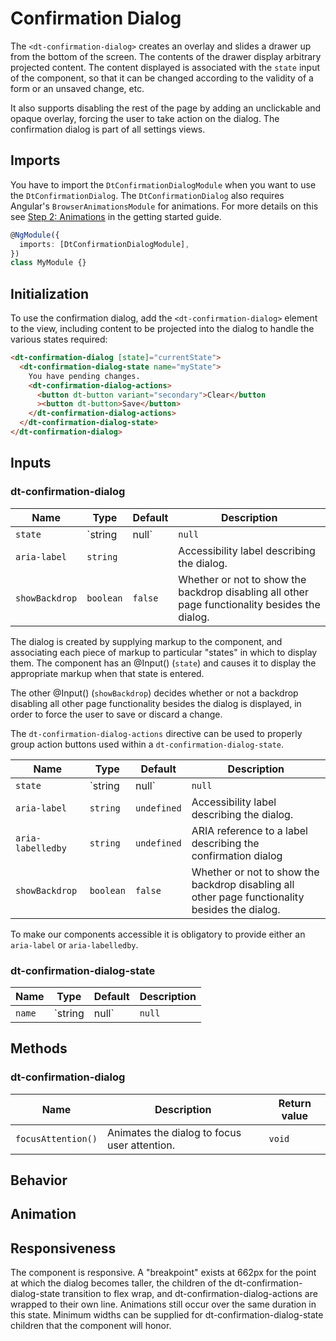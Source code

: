 # Confirmation Dialog

<ba-ux-snippet name="confirmation-dialog-intro"></ba-ux-snippet>

<ba-live-example name="DtExampleConfirmationDialogDefault"></ba-live-example>

The `<dt-confirmation-dialog>` creates an overlay and slides a drawer up from
the bottom of the screen. The contents of the drawer display arbitrary projected
content. The content displayed is associated with the `state` input of the
component, so that it can be changed according to the validity of a form or an
unsaved change, etc.

It also supports disabling the rest of the page by adding an unclickable and
opaque overlay, forcing the user to take action on the dialog. The confirmation
dialog is part of all settings views.

## Imports

You have to import the `DtConfirmationDialogModule` when you want to use the
`DtConfirmationDialog`. The `DtConfirmationDialog` also requires Angular's
`BrowserAnimationsModule` for animations. For more details on this see
[Step 2: Animations](https://barista.dynatrace.com/components/get-started/#step-2-animations)
in the getting started guide.

```typescript
@NgModule({
  imports: [DtConfirmationDialogModule],
})
class MyModule {}
```

## Initialization

To use the confirmation dialog, add the `<dt-confirmation-dialog>` element to
the view, including content to be projected into the dialog to handle the
various states required:

```html
<dt-confirmation-dialog [state]="currentState">
  <dt-confirmation-dialog-state name="myState">
    You have pending changes.
    <dt-confirmation-dialog-actions>
      <button dt-button variant="secondary">Clear</button
      ><button dt-button>Save</button>
    </dt-confirmation-dialog-actions>
  </dt-confirmation-dialog-state>
</dt-confirmation-dialog>
```

## Inputs

### dt-confirmation-dialog

| Name           | Type            | Default | Description                                                                                    |
| -------------- | --------------- | ------- | ---------------------------------------------------------------------------------------------- |
| `state`        | `string | null` | `null`  | The name of the currently active state, or a falsey value if none are active.                  |
| `aria-label`   | `string`        |         | Accessibility label describing the dialog.                                                     |
| `showBackdrop` | `boolean`       | `false` | Whether or not to show the backdrop disabling all other page functionality besides the dialog. |

The dialog is created by supplying markup to the component, and associating each
piece of markup to particular "states" in which to display them. The component
has an @Input() (`state`) and causes it to display the appropriate markup when
that state is entered.

The other @Input() (`showBackdrop`) decides whether or not a backdrop disabling
all other page functionality besides the dialog is displayed, in order to force
the user to save or discard a change.

<ba-live-example name="DtExampleConfirmationDialogShowBackdrop"></ba-live-example>

The `dt-confirmation-dialog-actions` directive can be used to properly group
action buttons used within a `dt-confirmation-dialog-state`.

| Name              | Type            | Default     | Description                                                                                    |
| ----------------- | --------------- | ----------- | ---------------------------------------------------------------------------------------------- |
| `state`           | `string | null` | `null`      | The name of the currently active state, or a falsey value if none are active.                  |
| `aria-label`      | `string`        | `undefined` | Accessibility label describing the dialog.                                                     |
| `aria-labelledby` | `string`        | `undefined` | ARIA reference to a label describing the confirmation dialog                                   |
| `showBackdrop`    | `boolean`       | `false`     | Whether or not to show the backdrop disabling all other page functionality besides the dialog. |

To make our components accessible it is obligatory to provide either an
`aria-label` or `aria-labelledby`.

### dt-confirmation-dialog-state

| Name   | Type            | Default | Description                                                                            |
| ------ | --------------- | ------- | -------------------------------------------------------------------------------------- |
| `name` | `string | null` | `null`  | The name of the state that corresponds to this `dt-confirmation-dialog-state` element. |

## Methods

### dt-confirmation-dialog

| Name               | Description                                  | Return value |
| ------------------ | -------------------------------------------- | ------------ |
| `focusAttention()` | Animates the dialog to focus user attention. | `void`       |

## Behavior

<ba-ux-snippet name="confirmation-dialog-behavior"></ba-ux-snippet>

## Animation

<ba-ux-snippet name="confirmation-dialog-animation"></ba-ux-snippet>

## Responsiveness

The component is responsive. A "breakpoint" exists at 662px for the point at
which the dialog becomes taller, the children of the
dt-confirmation-dialog-state transition to flex wrap, and
dt-confirmation-dialog-actions are wrapped to their own line. Animations still
occur over the same duration in this state. Minimum widths can be supplied for
dt-confirmation-dialog-state children that the component will honor.
